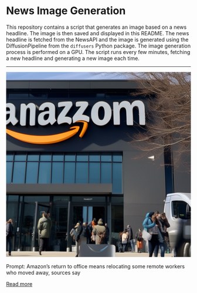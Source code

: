 # News Image Generation
This repository contains a script that generates an image based on a news headline. The image is then saved and displayed in this README.
The news headline is fetched from the NewsAPI and the image is generated using the DiffusionPipeline from the `diffusers` Python package. The image generation process is performed on a GPU.
The script runs every few minutes, fetching a new headline and generating a new image each time.

---

![Generated Image](image.png)

Prompt: Amazon’s return to office means relocating some remote workers who moved away, sources say

[Read more](https://fortune.com/2023/07/21/remote-work-amazon-return-to-office-relocation-moved-away/)